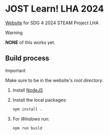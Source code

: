 # JOST Learn! LHA 2024

[Website](https://jostlearn.netlify.app/) for SDG 4 2024 STEAM Project LHA

> [!WARNING]
> **NONE** of this works yet.

## Build process

> [!IMPORTANT]
> Make sure to be in the website's _root directory_.

1. Install [NodeJS](https://nodejs.org/en)
2. Install the local packages:

   ```sh
   npm install .
   ```

3. For _Windows_ run:

   ```sh
   npm run build
   ```
